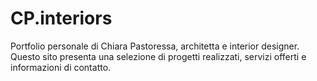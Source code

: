 # CP.interiors
Portfolio personale di Chiara Pastoressa, architetta e interior designer. Questo sito presenta una selezione di progetti realizzati, servizi offerti e informazioni di contatto.
